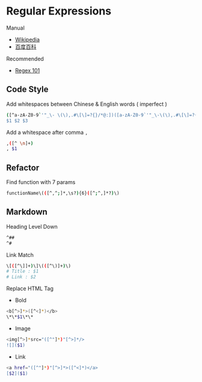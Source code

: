 # Regular Expressions

Manual

- [Wikipedia](https://zh.wikipedia.org/wiki/%E6%AD%A3%E5%88%99%E8%A1%A8%E8%BE%BE%E5%BC%8F)
- [百度百科](https://baike.baidu.com/item/%E6%AD%A3%E5%88%99%E8%A1%A8%E8%BE%BE%E5%BC%8F)

Recommended

- [Regex 101](https://regex101.com/)

## Code Style

Add whitespaces between Chinese & English words ( imperfect )

```bash
([^a-zA-Z0-9`'"_\- \(\),.#\[\]=?{}/*@:])([a-zA-Z0-9`'"_\-\(\),.#\[\]=?{}/*@:]+)([^a-zA-Z0-9`'"_\- \(\),.#\[\]=?{}/*@:])
$1 $2 $3
```

Add a whitespace after comma `,`

```bash
,([^ \n]+)
, $1
```

## Refactor

Find function with 7 params

```bash
functionName\(([^,^;]*,\s?){6}([^;^,]*?)\)
```

## Markdown

Heading Level Down

```bash
^##
^#
```

Link Match

```bash
\[([^\]]+)\]\(([^\)]+)\)
# Title : $1
# Link : $2
```

Replace HTML Tag

- Bold

```bash
<b[^>]*>([^<]*)</b>
\*\*$1\*\*
```

- Image

```bash
<img[^>]*src="([^"]*)"[^>]*/>
![]($1)
```

- Link

```bash
<a href="([^"]*)"[^>]*>([^<]*)</a>
[$2]($1)
```
